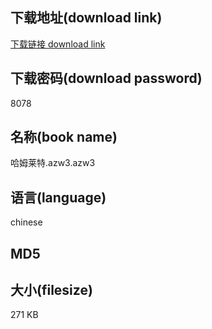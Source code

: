## 下载地址(download link)
[下载链接 download link](https://tutu365.netlify.app/?s=%E5%93%88%E5%A7%86%E8%8E%B1%E7%89%B9.azw3)

## 下载密码(download password)
8078

## 名称(book name)
哈姆莱特.azw3.azw3

## 语言(language)
chinese

## MD5


## 大小(filesize)
271 KB
